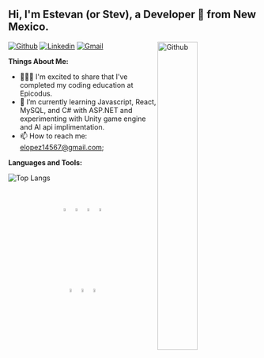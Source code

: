 
## Hi, I'm Estevan (or Stev), a Developer 🚀 from New Mexico.

<!-- Your badges
 website to generate badges: https://shields.io/
-->

[![Github](https://img.shields.io/badge/-Github-000?style=flat&logo=Github&logoColor=white)](https://github.com/Estelope)
[![Linkedin](https://img.shields.io/badge/-LinkedIn-blue?style=flat&logo=Linkedin&logoColor=white)](https://www.linkedin.com/in/estevan-lopez/)
[![Gmail](https://img.shields.io/badge/-Gmail-c14438?style=flat&logo=Gmail&logoColor=white)](mailto:elopez14567@gmail.com)
<img width="40%" align="right" alt="Github" src="https://media.giphy.com/media/ES4Vcv8zWfIt2/giphy.gif" />
&nbsp;

**Things About Me:** 


- 👨🏽‍💻 I'm excited to share that I've completed my coding education at Epicodus.
- 🌱 I’m currently learning Javascript, React, MySQL, and C# with ASP.NET and experimenting with Unity game engine and AI api implimentation.
- 📫 How to reach me: elopez14567@gmail.com;

**Languages and Tools:** 
<!-- Your github readme stats
 use this api: https://github.com/anuraghazra/github-readme-stats
-->

![Top Langs]( https://github-readme-stats.vercel.app/api/top-langs/?username=Estelope&layout=compact)
<!--  <a href="https://github.com/Estelope/handle-path-oz">
    <img width="55%" align="right" alt="github stats" src="https://github-readme-stats.vercel.app/api?username=Estelope&show_icons=true&hide_border=true" />
  </a>
  -->
<br />
  <!--  logos: https://www.vectorlogo.zone or https://simpleicons.org/ 
  -->

<p align= "middle" >
  <code ><img width="4%" src="https://simpleicons.org/icons/dotnet.svg"></code>
  <code><img width="4%" src="https://simpleicons.org/icons/json.svg"></code>
  <code><img width="4%" src="https://simpleicons.org/icons/mysql.svg"></code>
  <code><img width="4%" src="https://simpleicons.org/icons/github.svg"></code>

  <br />
  <code><img width="4%" src="https://simpleicons.org/icons/javascript.svg"></code>
  <code><img width="4%" src="https://simpleicons.org/icons/git.svg"></code>
  <code><img width="4%" src="https://simpleicons.org/icons/csharp.svg"></code>
</p>




